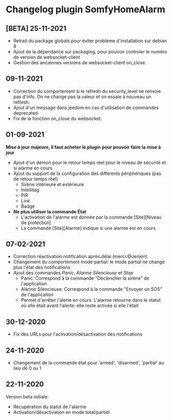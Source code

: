 # Changelog plugin SomfyHomeAlarm

## [BETA] 25-11-2021
* Retrait du package globals pour éviter problème d'installation sur debian 8
* Ajout de la dépendance sur packaging, pour pouvoir controler le numéro de version de websocket-client
* Gestion des anciennes versions de websocket-client on_close.

## 09-11-2021
* Correction du comportement si le refresh du security_level ne renvoie pas d'info. On ne change pas la valeur et on essaie à nouveau un refresh.
* Ajout d'un message dans jeedom en cas d'utilisation de commandes deprecated.
* Fix de la fonction on_close du websocket.

## 01-09-2021
**Mise à jour majeure, il faut acheter le plugin pour pouvoir faire la mise à jour**
* Ajout d'un démon pour le retour temps réel pour le niveau de sécurité et si alarme en cours
* Ajout du support de la configuration des différents périphériques (pas de retour temps réel)
  * Sirène intérieure et extérieure
  * Intellitag
  * PIR
  * Link
  * Badge
* **Ne plus utiliser la commande État**
  * L'activation de l'alarme est donnée par la commande [Site][Niveau de protection]
  * La commande [Site][Alarme] indique si une alarme est en cours

## 07-02-2021
* Correction réactivation notification après délai (merci @Jenjen)
* Changement du comportement mode partial: le mode partial ne change plus l'état des notifications
* Ajout des commandes *Panic*, *Alarme Silencieuse* et *Stop*
  * Panic: Correspond à la commande "Déclencher la sirène" de l'application
  * Alarme Silencieuse: Correspond à la commande "Envoyer un SOS" de l'application
  * Permet d'arrêter l'alerte en cours. L'alarme retourne dans le statut où elle était avant l'alerte: elle reste
  activée si elle l'était


## 30-12-2020
* Fix des URLs pour l'activation/désactivation des notifications

## 24-11-2020
* Changement de la commande état pour 'armed', 'disarmed', 'partial' au lieu de 0 ou 1

## 22-11-2020
Version beta initiale:
* Récupération du statut de l'alarme
* Activation/désactivation en mode total/partiel

